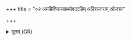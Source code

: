 +++
title = "०२ अमम्रिश्चित्साप्रथोवददहिम् अहिराजन्तम् ओजसा"

+++
<details><summary>मूलम् (GR)</summary>

अमम्रिश्चित्साप्रथोवददहिम्  
अहिराजन्तम् ओजसा ।  
आयुं चित् कुत्सम् अतिथिग्वम् अर्दय  
वि निकिल्बिन्दम् ओजसा ॥
</details>